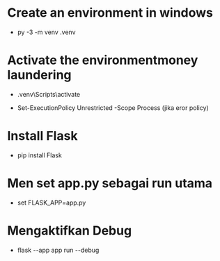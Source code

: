 # Create an environment in windows

- py -3 -m venv .venv

# Activate the environmentmoney laundering

- .venv\Scripts\activate

- Set-ExecutionPolicy Unrestricted -Scope Process (jika eror policy)

# Install Flask

- pip install Flask

# Men set app.py sebagai run utama

- set FLASK_APP=app.py

# Mengaktifkan Debug

- flask --app app run --debug
